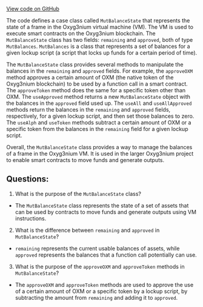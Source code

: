 [View code on GitHub](https://github.com/alephium/alephium/protocol/src/main/scala/org/alephium/protocol/vm/MutBalanceState.scala)

The code defines a case class called `MutBalanceState` that represents the state of a frame in the Oxyg3nium virtual machine (VM). The VM is used to execute smart contracts on the Oxyg3nium blockchain. The `MutBalanceState` class has two fields: `remaining` and `approved`, both of type `MutBalances`. `MutBalances` is a class that represents a set of balances for a given lockup script (a script that locks up funds for a certain period of time). 

The `MutBalanceState` class provides several methods to manipulate the balances in the `remaining` and `approved` fields. For example, the `approveOXM` method approves a certain amount of OXM (the native token of the Oxyg3nium blockchain) to be used by a function call in a smart contract. The `approveToken` method does the same for a specific token other than OXM. The `useApproved` method returns a new `MutBalanceState` object with the balances in the `approved` field used up. The `useAll` and `useAllApproved` methods return the balances in the `remaining` and `approved` fields, respectively, for a given lockup script, and then set those balances to zero. The `useAlph` and `useToken` methods subtract a certain amount of OXM or a specific token from the balances in the `remaining` field for a given lockup script.

Overall, the `MutBalanceState` class provides a way to manage the balances of a frame in the Oxyg3nium VM. It is used in the larger Oxyg3nium project to enable smart contracts to move funds and generate outputs.
## Questions: 
 1. What is the purpose of the `MutBalanceState` class?
- The `MutBalanceState` class represents the state of a set of assets that can be used by contracts to move funds and generate outputs using VM instructions.

2. What is the difference between `remaining` and `approved` in `MutBalanceState`?
- `remaining` represents the current usable balances of assets, while `approved` represents the balances that a function call potentially can use.

3. What is the purpose of the `approveOXM` and `approveToken` methods in `MutBalanceState`?
- The `approveOXM` and `approveToken` methods are used to approve the use of a certain amount of OXM or a specific token by a lockup script, by subtracting the amount from `remaining` and adding it to `approved`.